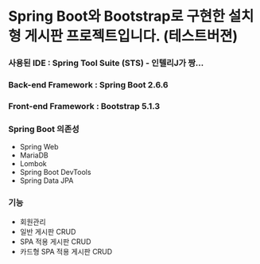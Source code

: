 # Spring Boot와 Bootstrap로 구현한 설치형 게시판 프로젝트입니다.  (테스트버젼)



### 사용된 IDE : Spring Tool Suite (STS) - 인텔리J가 짱...



### Back-end Framework : Spring Boot 2.6.6
### Front-end Framework : Bootstrap 5.1.3



### Spring Boot 의존성
- Spring Web
- MariaDB
- Lombok
- Spring Boot DevTools
- Spring Data JPA


### 기능
- 회원관리
- 일반 게시판 CRUD
- SPA 적용 게시판 CRUD
- 카드형 SPA 적용 게시판 CRUD
